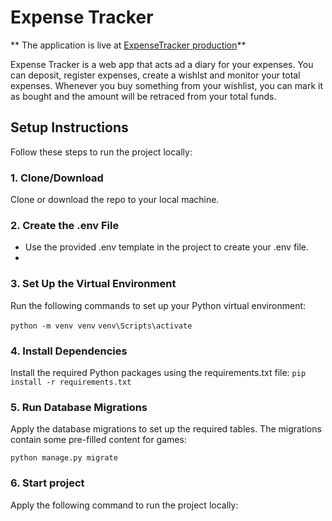 # Expense Tracker

** The application is live at [ExpenseTracker production](https://expensetracker-production-2afe.up.railway.app/)**

Expense Tracker is a web app that acts ad a diary for your expenses. You can deposit, register expenses, create a wishlst and monitor your total expenses. Whenever you buy something from your wishlist, you can mark it as bought and the amount will be retraced from your total funds.

## Setup Instructions
Follow these steps to run the project locally:

### 1. Clone/Download
Clone or download the repo to your local machine.

### 2. Create the .env File
- Use the provided .env template in the project to create your .env file.
- 
### 3. Set Up the Virtual Environment
Run the following commands to set up your Python virtual environment:

```python -m venv venv```
``` venv\Scripts\activate ```

### 4. Install Dependencies
Install the required Python packages using the requirements.txt file:
```pip install -r requirements.txt```

### 5. Run Database Migrations
Apply the database migrations to set up the required tables. The migrations contain some pre-filled content for games:

```python manage.py migrate```

### 6. Start project

Apply the following command to run the project locally:
```python manage.py runserver'
